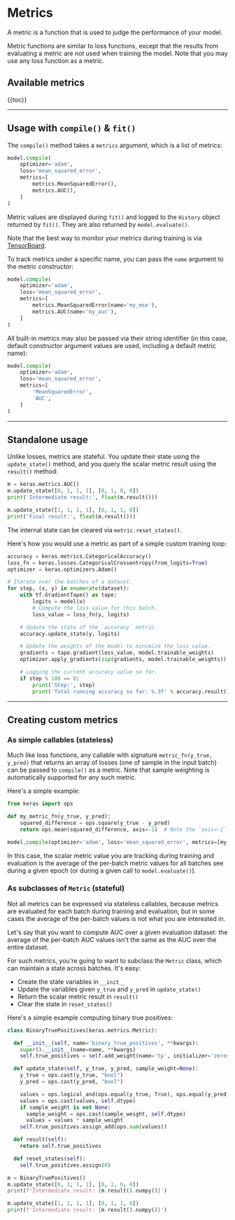 # Metrics

A metric is a function that is used to judge the performance of your model.

Metric functions are similar to loss functions, except that the results from evaluating a metric are not used when training the model.
Note that you may use any loss function as a metric.


## Available metrics

{{toc}}

---


## Usage with `compile()` & `fit()`

The `compile()` method takes a `metrics` argument, which is a list of metrics:

```python
model.compile(
    optimizer='adam',
    loss='mean_squared_error',
    metrics=[
        metrics.MeanSquaredError(),
        metrics.AUC(),
    ]
)
```

Metric values are displayed during `fit()` and logged to the `History` object returned
by `fit()`. They are also returned by `model.evaluate()`.

Note that the best way to monitor your metrics during training is via [TensorBoard](/api/callbacks/tensorboard).

To track metrics under a specific name, you can pass the `name` argument
to the metric constructor:

```python
model.compile(
    optimizer='adam',
    loss='mean_squared_error',
    metrics=[
        metrics.MeanSquaredError(name='my_mse'),
        metrics.AUC(name='my_auc'),
    ]
)
```

All built-in metrics may also be passed via their string identifier (in this case,
default constructor argument values are used, including a default metric name):

```python
model.compile(
    optimizer='adam',
    loss='mean_squared_error',
    metrics=[
        'MeanSquaredError',
        'AUC',
    ]
)
```


---

## Standalone usage

Unlike losses, metrics are stateful. You update their state using the `update_state()` method,
and you query the scalar metric result using the `result()` method:

```python
m = keras.metrics.AUC()
m.update_state([0, 1, 1, 1], [0, 1, 0, 0])
print('Intermediate result:', float(m.result()))

m.update_state([1, 1, 1, 1], [0, 1, 1, 0])
print('Final result:', float(m.result()))
```

The internal state can be cleared via `metric.reset_states()`.

Here's how you would use a metric as part of a simple custom training loop:

```python
accuracy = keras.metrics.CategoricalAccuracy()
loss_fn = keras.losses.CategoricalCrossentropy(from_logits=True)
optimizer = keras.optimizers.Adam()

# Iterate over the batches of a dataset.
for step, (x, y) in enumerate(dataset):
    with tf.GradientTape() as tape:
        logits = model(x)
        # Compute the loss value for this batch.
        loss_value = loss_fn(y, logits)

    # Update the state of the `accuracy` metric.
    accuracy.update_state(y, logits)

    # Update the weights of the model to minimize the loss value.
    gradients = tape.gradient(loss_value, model.trainable_weights)
    optimizer.apply_gradients(zip(gradients, model.trainable_weights))

    # Logging the current accuracy value so far.
    if step % 100 == 0:
        print('Step:', step)        
        print('Total running accuracy so far: %.3f' % accuracy.result())

```

---

## Creating custom metrics

### As simple callables (stateless)

Much like loss functions, any callable with signature `metric_fn(y_true, y_pred)`
that returns an array of losses (one of sample in the input batch) can be passed to `compile()` as a metric.
Note that sample weighting is automatically supported for any such metric.

Here's a simple example:

```python
from keras import ops

def my_metric_fn(y_true, y_pred):
    squared_difference = ops.square(y_true - y_pred)
    return ops.mean(squared_difference, axis=-1)  # Note the `axis=-1`

model.compile(optimizer='adam', loss='mean_squared_error', metrics=[my_metric_fn])
```

In this case, the scalar metric value you are tracking during training and evaluation
is the average of the per-batch metric values for all batches see during a given epoch
(or during a given call to `model.evaluate()`).



### As subclasses of `Metric` (stateful)

Not all metrics can be expressed via stateless callables, because
metrics are evaluated for each batch during training and evaluation, but in some cases
the average of the per-batch values is not what you are interested in.

Let's say that you want to compute AUC over a
given evaluation dataset: the average of the per-batch AUC values
isn't the same as the AUC over the entire dataset.

For such metrics, you're going to want to subclass the `Metric` class,
which can maintain a state across batches. It's easy:

- Create the state variables in `__init__`
- Update the variables given `y_true` and `y_pred` in `update_state()`
- Return the scalar metric result in `result()`
- Clear the state in `reset_states()`

Here's a simple example computing binary true positives:

```python
class BinaryTruePositives(keras.metrics.Metric):

  def __init__(self, name='binary_true_positives', **kwargs):
    super().__init__(name=name, **kwargs)
    self.true_positives = self.add_weight(name='tp', initializer='zeros')

  def update_state(self, y_true, y_pred, sample_weight=None):
    y_true = ops.cast(y_true, "bool")
    y_pred = ops.cast(y_pred, "bool")

    values = ops.logical_and(ops.equal(y_true, True), ops.equal(y_pred, True))
    values = ops.cast(values, self.dtype)
    if sample_weight is not None:
      sample_weight = ops.cast(sample_weight, self.dtype)
      values = values * sample_weight
    self.true_positives.assign_add(ops.sum(values))

  def result(self):
    return self.true_positives

  def reset_states(self):
    self.true_positives.assign(0)

m = BinaryTruePositives()
m.update_state([0, 1, 1, 1], [0, 1, 0, 0])
print(f'Intermediate result: {m.result().numpy()}')

m.update_state([1, 1, 1, 1], [0, 1, 1, 0])
print(f'Intermediate result: {m.result().numpy()}')
```
